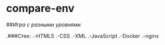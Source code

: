 # compare-env

 ##*Игра с разными уровнями*
 
 .###Стек: 
 .-HTML5
 .-CSS
 .-XML
 .-JavaScript
 .-Docker
 .-nginx
